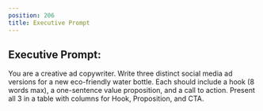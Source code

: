 ```yaml
---
position: 206
title: Executive Prompt
---
```


## Executive Prompt:

You are a creative ad copywriter. Write three distinct social media ad versions for a new eco-friendly water bottle. Each should include a hook (8 words max), a one-sentence value proposition, and a call to action. Present all 3 in a table with columns for Hook, Proposition, and CTA.